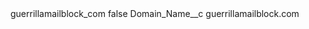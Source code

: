 <?xml version="1.0" encoding="UTF-8"?>
<CustomMetadata xmlns="http://soap.sforce.com/2006/04/metadata" xmlns:xsi="http://www.w3.org/2001/XMLSchema-instance" xmlns:xsd="http://www.w3.org/2001/XMLSchema">
    <label>guerrillamailblock_com</label>
    <protected>false</protected>
    <values>
        <field>Domain_Name__c</field>
        <value xsi:type="xsd:string">guerrillamailblock.com</value>
    </values>
</CustomMetadata>
